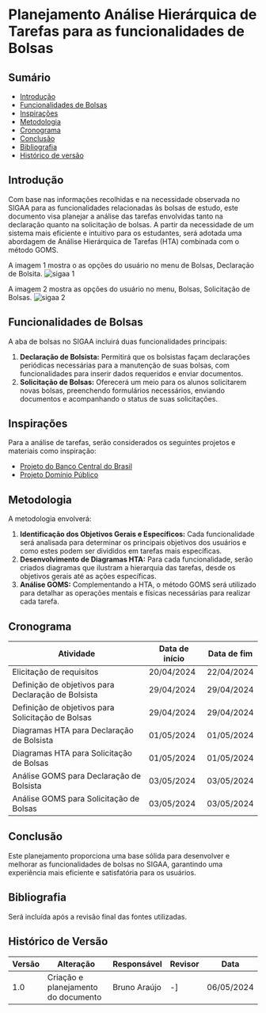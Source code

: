 # Planejamento Análise Hierárquica de Tarefas para as funcionalidades de Bolsas

## Sumário
* [Introdução](#Introdução)
* [Funcionalidades de Bolsas](#Funcionalidades-de-Bolsas)
* [Inspirações](#Inspirações)
* [Metodologia](#Metodologia)
* [Cronograma](#Cronograma)
* [Conclusão](#Conclusão)
* [Bibliografia](#Bibliografia)
* [Histórico de versão](#Histórico-de-versão)

## Introdução
Com base nas informações recolhidas e na necessidade observada no SIGAA para as funcionalidades relacionadas às bolsas de estudo, este documento visa planejar a análise das tarefas envolvidas tanto na declaração quanto na solicitação de bolsas.
A partir da necessidade de um sistema mais eficiente e intuitivo para os estudantes, será adotada uma abordagem de Análise Hierárquica de Tarefas (HTA) combinada com o método GOMS.


A imagem 1 mostra o as opções do usuário no menu de Bolsas, Declaração de Bolsita.
![sigaa 1](https://github.com/Interacao-Humano-Computador/2024.1-SIGAA/assets/140026699/0fd1538c-350a-4391-a14c-9b510f1aa1ad)


A imagem 2 mostra as opções do usuário no menu, Bolsas, Solicitação de Bolsas.
![sigaa 2](https://github.com/Interacao-Humano-Computador/2024.1-SIGAA/assets/140026699/dae80793-8080-48a0-9c6c-3e6d7b48a439)


## Funcionalidades de Bolsas
A aba de bolsas no SIGAA incluirá duas funcionalidades principais:

1. **Declaração de Bolsista:** Permitirá que os bolsistas façam declarações periódicas necessárias para a manutenção de suas bolsas, com funcionalidades para inserir dados requeridos e enviar documentos.
2. **Solicitação de Bolsas:** Oferecerá um meio para os alunos solicitarem novas bolsas, preenchendo formulários necessários, enviando documentos e acompanhando o status de suas solicitações.

## Inspirações
Para a análise de tarefas, serão considerados os seguintes projetos e materiais como inspiração:

- [Projeto do Banco Central do Brasil](https://interacao-humano-computador.github.io/2023.1-BancoCentral/#/analise_requisitos/analise_tarefas)
- [Projeto Domínio Público](https://interacao-humano-computador.github.io/2023.2-Dominio-Publico/analise_de_requisitos/analise_de_tarefas/goms/)

## Metodologia
A metodologia envolverá:

1. **Identificação dos Objetivos Gerais e Específicos:** Cada funcionalidade será analisada para determinar os principais objetivos dos usuários e como estes podem ser divididos em tarefas mais específicas.
2. **Desenvolvimento de Diagramas HTA:** Para cada funcionalidade, serão criados diagramas que ilustram a hierarquia das tarefas, desde os objetivos gerais até as ações específicas.
3. **Análise GOMS:** Complementando a HTA, o método GOMS será utilizado para detalhar as operações mentais e físicas necessárias para realizar cada tarefa.

## Cronograma
| Atividade | Data de início | Data de fim |
| - | - | - |
| Elicitação de requisitos | 20/04/2024 | 22/04/2024 |
| Definição de objetivos para Declaração de Bolsista | 29/04/2024 | 29/04/2024 |
| Definição de objetivos para Solicitação de Bolsas | 29/04/2024 | 29/04/2024 |
| Diagramas HTA para Declaração de Bolsista | 01/05/2024 | 01/05/2024 |
| Diagramas HTA para Solicitação de Bolsas | 01/05/2024 | 01/05/2024 |
| Análise GOMS para Declaração de Bolsista | 03/05/2024 | 03/05/2024 |
| Análise GOMS para Solicitação de Bolsas | 03/05/2024 | 03/05/2024 |

## Conclusão
Este planejamento proporciona uma base sólida para desenvolver e melhorar as funcionalidades de bolsas no SIGAA, garantindo uma experiência mais eficiente e satisfatória para os usuários.

## Bibliografia
Será incluída após a revisão final das fontes utilizadas.

## Histórico de Versão
| Versão | Alteração | Responsável | Revisor | Data |
| - | - | - | - | - |
| 1.0 | Criação e planejamento do documento | Bruno Araújo | -] | 06/05/2024 |
